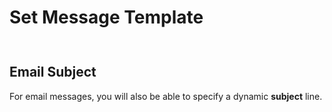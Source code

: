 # Set Message Template


<img class="dropshadow" :src="$withBase('/images/00-set-template.png')" alt="" style="max-width:400px; margin-top:10px">

## Email Subject

For email messages, you will also be able to specify a dynamic **subject** line.
